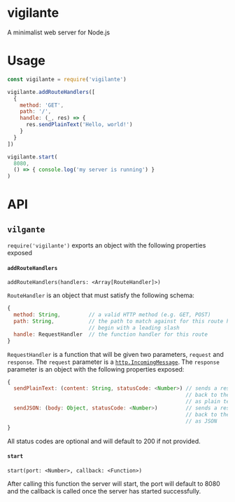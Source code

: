 # vigilante
A minimalist web server for Node.js

# Usage
```javascript
const vigilante = require('vigilante')

vigilante.addRouteHandlers([
  {
    method: 'GET',
    path: '/',
    handle: (_, res) => {
      res.sendPlainText('Hello, world!')
    }
  }
])

vigilante.start(
  8080,
  () => { console.log('my server is running') }
)
```

# API
## `vilgante`
`require('vigilante')` exports an object with the following properties exposed

#### `addRouteHandlers`
`addRouteHandlers(handlers: <Array[RouteHandler]>)`

`RouteHandler` is an object that must satisfy the following schema:
```javascript
{
  method: String,         // a valid HTTP method (e.g. GET, POST)
  path: String,           // the path to match against for this route handler - must
                          // begin with a leading slash
  handle: RequestHandler  // the function handler for this route 
}
```

`RequestHandler` is a function that will be given two parameters, `request` and
`response`. The `request` parameter is a
[`http.IncomingMessage`](https://nodejs.org/api/http.html#http_class_http_incomingmessage).
The `response` parameter is an object with the following properties exposed:
```javascript
{
  sendPlainText: (content: String, statusCode: <Number>) // sends a response
                                                         // back to the client
                                                         // as plain text
  sendJSON: (body: Object, statusCode: <Number>)         // sends a response
                                                         // back to the client
                                                         // as JSON
}
```
All status codes are optional and will default to 200 if not provided.

#### `start`
`start(port: <Number>, callback: <Function>)`

After calling this function the server will start, the port will default to 8080
and the callback is called once the server has started successfully.
